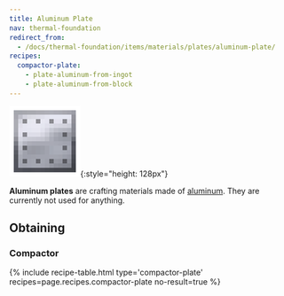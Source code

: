```yaml
---
title: Aluminum Plate
nav: thermal-foundation
redirect_from:
  - /docs/thermal-foundation/items/materials/plates/aluminum-plate/
recipes:
  compactor-plate:
    - plate-aluminum-from-ingot
    - plate-aluminum-from-block
---
```


![Aluminum plate](/assets/images/thermal-foundation/plate-aluminum.png){:style="height: 128px"}


**Aluminum plates** are crafting materials made of
[aluminum](/docs/aluminum-ingot/). They are currently not used for anything.


Obtaining
---------

### Compactor
{% include recipe-table.html type='compactor-plate' recipes=page.recipes.compactor-plate no-result=true %}
